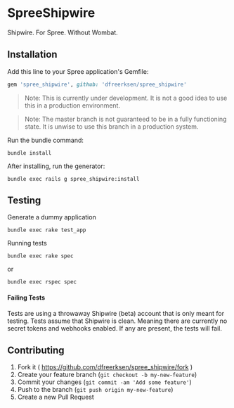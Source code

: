 # SpreeShipwire

Shipwire. For Spree. Without Wombat.


## Installation

Add this line to your Spree application's Gemfile:

```ruby
gem 'spree_shipwire', github: 'dfreerksen/spree_shipwire'
```

> Note: This is currently under development. It is not a good idea to use this in a production environment.

> Note: The master branch is not guaranteed to be in a fully functioning state. It is unwise to use this branch in a production system.

Run the bundle command:

```shell
bundle install
```

After installing, run the generator:

```shell
bundle exec rails g spree_shipwire:install
```


## Testing

Generate a dummy application

```shell
bundle exec rake test_app
```

Running tests

```shell
bundle exec rake spec
```

or

```shell
bundle exec rspec spec
```

#### Failing Tests

Tests are using a throwaway Shipwire (beta) account that is only meant for testing. Tests assume that Shipwire is clean. Meaning there are currently no secret tokens and webhooks enabled. If any are present, the tests will fail.


## Contributing

1. Fork it ( https://github.com/dfreerksen/spree_shipwire/fork )
2. Create your feature branch (`git checkout -b my-new-feature`)
3. Commit your changes (`git commit -am 'Add some feature'`)
4. Push to the branch (`git push origin my-new-feature`)
5. Create a new Pull Request
